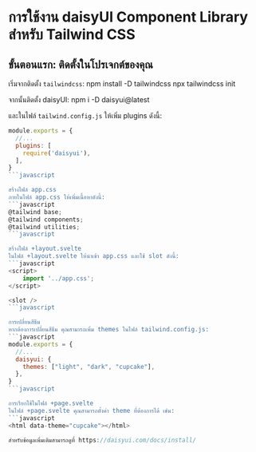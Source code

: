 # การใช้งาน daisyUI Component Library สำหรับ Tailwind CSS

## ขั้นตอนแรก: ติดตั้งในโปรเจกต์ของคุณ

เริ่มจากติดตั้ง `tailwindcss`:
npm install -D tailwindcss npx tailwindcss init


จากนั้นติดตั้ง daisyUI:
npm i -D daisyui@latest


และในไฟล์ `tailwind.config.js` ให้เพิ่ม plugins ดังนี้:
```javascript
module.exports = {
  //...
  plugins: [
    require('daisyui'),
  ],
}
```javascript

สร้างไฟล์ app.css
ภายในไฟล์ app.css ให้เพิ่มเนื้อหาดังนี้:
```javascript
@tailwind base;
@tailwind components;
@tailwind utilities;
```javascript

สร้างไฟล์ +layout.svelte
ในไฟล์ +layout.svelte ให้นำเข้า app.css และใช้ slot ดังนี้:
```javascript
<script>
	import '../app.css';
</script>

<slot />
```javascript

การเปลี่ยนสีธีม
หากต้องการเปลี่ยนสีธีม คุณสามารถเพิ่ม themes ในไฟล์ tailwind.config.js:
```javascript
module.exports = {
  //...
  daisyui: {
    themes: ["light", "dark", "cupcake"],
  },
}
```javascript

การเรียกใช้ในไฟล์ +page.svelte
ในไฟล์ +page.svelte คุณสามารถตั้งค่า theme ที่ต้องการได้ เช่น:
```javascript
<html data-theme="cupcake"></html>

สำหรับข้อมูลเพิ่มเติมสามารถดูที่ https://daisyui.com/docs/install/
